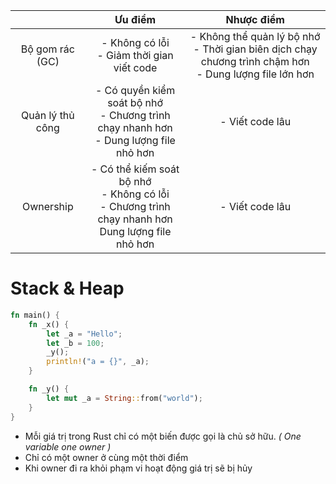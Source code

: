 |                  |                                                     Ưu điểm                                                      |                                                    Nhược điểm                                                     | 
|:----------------:|:----------------------------------------------------------------------------------------------------------------:|:-----------------------------------------------------------------------------------------------------------------:|
| Bộ gom rác (GC)  |                                 - Không có lỗi <br/> - Giảm thời gian viết code                                  | - Không thể quản lý bộ nhớ <br/> - Thời gian biên dịch chạy chương trình chậm hơn <br/> - Dung lượng file lớn hơn |
| Quản lý thủ công |         - Có quyền kiểm soát bộ nhớ <br/> - Chương trình chạy nhanh hơn <br/> - Dung lượng file nhỏ hơn          |                                                  - Viết code lâu                                                  |
|    Ownership     | - Có thể kiếm soát bộ nhớ <br/> - Không có lỗi <br/> - Chương trình chạy nhanh hơn <br/> Dung lượng file nhỏ hơn |                                                  - Viết code lâu                                                  |

# Stack & Heap

```rust
fn main() {
    fn _x() {
        let _a = "Hello";
        let _b = 100;
        _y();
        println!("a = {}", _a);
    }

    fn _y() {
        let mut _a = String::from("world");
    }
}
```

- Mỗi giá trị trong Rust chỉ có một biến được gọi là chủ sở hữu. *( One variable one owner )*
- Chỉ có một owner ở cùng một thời điểm
- Khi owner đi ra khỏi phạm vi hoạt động giá trị sẽ bị hủy
